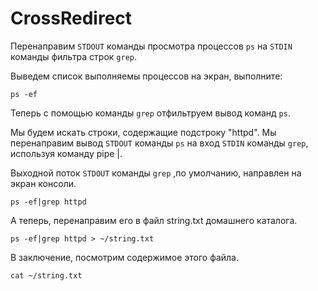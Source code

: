 # CrossRedirect

Перенаправим `STDOUT` команды просмотра процессов `ps` на `STDIN` команды фильтра строк `grep`. 

Выведем список выполняемы процессов на экран, выполните:  

`ps -ef`

Теперь с помощью команды `grep` отфильтруем вывод команд `ps`.  

Мы будем искать строки, содержащие подстроку "httpd". Мы перенаправим вывод `STDOUT` команды `ps` на вход `STDIN` команды `grep`, используя команду pipe |.

Выходной поток `STDOUT` команды `grep` ,по умолчанию, направлен на экран консоли.

`ps -ef|grep httpd`

А теперь, перенаправим его в файл string.txt домашнего каталога.

`ps -ef|grep httpd > ~/string.txt`

В заключение, посмотрим содержимое этого файла.

`cat ~/string.txt`